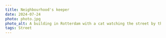 ```yaml
---
title: Neighbourhood's keeper
date: 2024-07-24
photo: photo.jpg
photo_alt: A building in Rotterdam with a cat watching the street by the window
tags: Street
---
```

